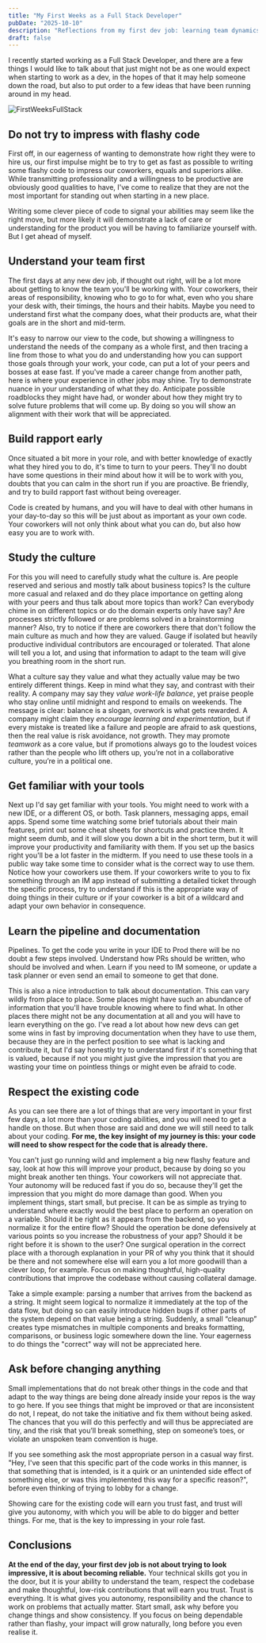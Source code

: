 ```yaml
---
title: "My First Weeks as a Full Stack Developer"
pubDate: "2025-10-10"
description: "Reflections from my first dev job: learning team dynamics, tools, pipelines, and why trust matters more than flashy code."
draft: false
---
```


I recently started working as a Full Stack Developer, and there are a few things I would like to talk about that just might not be as one would expect when starting to work as a dev, in the hopes of that it may help someone down the road, but also to put order to a few ideas that have been running around in my head.

![FirstWeeksFullStack](/blog-images/FirstWeeksFullStack.jpg)

## Do not try to impress with flashy code

First off, in our eagerness of wanting to demonstrate how right they were to hire us, our first impulse might be to try to get as fast as possible to writing some flashy code to impress our coworkers, equals and superiors alike. While transmitting professionality and a willingness to be productive are obviously good qualities to have, I've come to realize that they are not the most important for standing out when starting in a new place.

Writing some clever piece of code to signal your abilities may seem like the right move, but more likely it will demonstrate a lack of care or understanding for the product you will be having to familiarize yourself with. But I get ahead of myself.

## Understand your team first

The first days at any new dev job, if thought out right, will be a lot more about getting to know the team you'll be working with. Your coworkers, their areas of responsibility, knowing who to go to for what, even who you share your desk with, their timings, the hours and their habits. Maybe you need to understand first what the company does, what their products are, what their goals are in the short and mid-term.

It's easy to narrow our view to the code, but showing a willingness to understand the needs of the company as a whole first, and then tracing a line from those to what you do and understanding how you can support those goals through your work, your code, can put a lot of your peers and bosses at ease fast. If you've made a career change from another path, here is where your experience in other jobs may shine. Try to demonstrate nuance in your understanding of what they do. Anticipate possible roadblocks they might have had, or wonder about how they might try to solve future problems that will come up. By doing so you will show an alignment with their work that will be appreciated.

## Build rapport early

Once situated a bit more in your role, and with better knowledge of exactly what they hired you to do, it's time to turn to your peers. They'll no doubt have some questions in their mind about how it will be to work with you, doubts that you can calm in the short run if you are proactive. Be friendly, and try to build rapport fast without being overeager.

Code is created by humans, and you will have to deal with other humans in your day-to-day so this will be just about as important as your own code. Your coworkers will not only think about what you can do, but also how easy you are to work with.

## Study the culture

For this you will need to carefully study what the culture is. Are people reserved and serious and mostly talk about business topics? Is the culture more casual and relaxed and do they place importance on getting along with your peers and thus talk about more topics than work? Can everybody chime in on different topics or do the domain experts only have say? Are processes strictly followed or are problems solved in a brainstorming manner? Also, try to notice if there are coworkers there that don't follow the main culture as much and how they are valued. Gauge if isolated but heavily productive individual contributors are encouraged or tolerated. That alone will tell you a lot, and using that information to adapt to the team will give you breathing room in the short run.

What a culture say they value and what they actually value may be two entirely different things. Keep in mind what they say, and contrast with their reality. A company may say they *value work-life balance*, yet praise people who stay online until midnight and respond to emails on weekends. The message is clear: balance is a slogan, overwork is what gets rewarded. A company might claim they *encourage learning and experimentation*, but if every mistake is treated like a failure and people are afraid to ask questions, then the real value is risk avoidance, not growth. They may promote *teamwork* as a core value, but if promotions always go to the loudest voices rather than the people who lift others up, you’re not in a collaborative culture, you’re in a political one.

## Get familiar with your tools

Next up I'd say get familiar with your tools. You might need to work with a new IDE, or a different OS, or both. Task planners, messaging apps, email apps. Spend some time watching some brief tutorials about their main features, print out some cheat sheets for shortcuts and practice them. It might seem dumb, and it will slow you down a bit in the short term, but it will improve your productivity and familiarity with them. If you set up the basics right you'll be a lot faster in the midterm. If you need to use these tools in a public way take some time to consider what is the correct way to use them. Notice how your coworkers use them. If your coworkers write to you to fix something through an IM app instead of submitting a detailed ticket through the specific process, try to understand if this is the appropriate way of doing things in their culture or if your coworker is a bit of a wildcard and adapt your own behavior in consequence.

## Learn the pipeline and documentation

Pipelines. To get the code you write in your IDE to Prod there will be no doubt a few steps involved. Understand how PRs should be written, who should be involved and when. Learn if you need to IM someone, or update a task planner or even send an email to someone to get that done.

This is also a nice introduction to talk about documentation. This can vary wildly from place to place. Some places might have such an abundance of information that you'll have trouble knowing where to find what. In other places there might not be any documentation at all and you will have to learn everything on the go. I've read a lot about how new devs can get some wins in fast by improving documentation when they have to use them, because they are in the perfect position to see what is lacking and contribute it, but I'd say honestly try to understand first if it's something that is valued, because if not you might just give the impression that you are wasting your time on pointless things or might even be afraid to code.

## Respect the existing code

As you can see there are a lot of things that are very important in your first few days, a lot more than your coding abilities, and you will need to get a handle on those. But when those are said and done we will still need to talk about your coding. **For me, the key insight of my journey is this: your code will need to show respect for the code that is already there.**

You can't just go running wild and implement a big new flashy feature and say, look at how this will improve your product, because by doing so you might break another ten things. Your coworkers will not appreciate that. Your autonomy will be reduced fast if you do so, because they'll get the impression that you might do more damage than good. When you implement things, start small, but precise. It can be as simple as trying to understand where exactly would the best place to perform an operation on a variable. Should it be right as it appears from the backend, so you normalize it for the entire flow? Should the operation be done defensively at various points so you increase the robustness of your app? Should it be right before it is shown to the user? One surgical operation in the correct place with a thorough explanation in your PR of why you think that it should be there and not somewhere else will earn you a lot more goodwill than a clever loop, for example. Focus on making thoughtful, high-quality contributions that improve the codebase without causing collateral damage.

Take a simple example: parsing a number that arrives from the backend as a string. It might seem logical to normalize it immediately at the top of the data flow, but doing so can easily introduce hidden bugs if other parts of the system depend on that value being a string. Suddenly, a small “cleanup” creates type mismatches in multiple components and breaks formatting, comparisons, or business logic somewhere down the line. Your eagerness to do things the "correct" way will not be appreciated here.

## Ask before changing anything

Small implementations that do not break other things in the code and that adapt to the way things are being done already inside your repos is the way to go here. If you see things that might be improved or that are inconsistent do not, I repeat, do not take the initiative and fix them without being asked. The chances that you will do this perfectly and will thus be appreciated are tiny, and the risk that you’ll break something, step on someone’s toes, or violate an unspoken team convention is huge.

If you see something ask the most appropriate person in a casual way first. "Hey, I've seen that this specific part of the code works in this manner, is that something that is intended, is it a quirk or an unintended side effect of something else, or was this implemented this way for a specific reason?", before even thinking of trying to lobby for a change.

Showing care for the existing code will earn you trust fast, and trust will give you autonomy, with which you will be able to do bigger and better things. For me, that is the key to impressing in your role fast.

## Conclusions

**At the end of the day, your first dev job is not about trying to look impressive, it is about becoming reliable.** Your technical skills got you in the door, but it is your ability to understand the team, respect the codebase and make thoughtful, low-risk contributions that will earn you trust. Trust is everything. It is what gives you autonomy, responsibility and the chance to work on problems that actually matter. Start small, ask why before you change things and show consistency. If you focus on being dependable rather than flashy, your impact will grow naturally, long before you even realise it.
